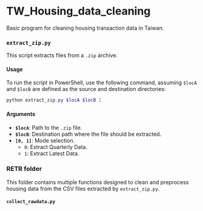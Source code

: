 # TW_Housing_data_cleaning
Basic program for cleaning housing transaction data in Taiwan.


### `extract_zip.py`

This script extracts files from a `.zip` archive.

#### Usage
To run the script in PowerShell, use the following command, assuming `$locA` and `$locB` are defined as the source and destination directories:

```powershell
python extract_zip.py $locA $locB 1
```

#### Arguments
- **`$locA`**: Path to the `.zip` file.
- **`$locB`**: Destination path where the file should be extracted.
- **`[0, 1]`**: Mode selection.
  - `0`: Extract Quarterly Data.
  - `1`: Extract Latest Data.


### RETR folder
This folder contains multiple functions designed to clean and preprocess housing data from the CSV files extracted by `extract_zip.py`.

#### `collect_rawdata.py`
